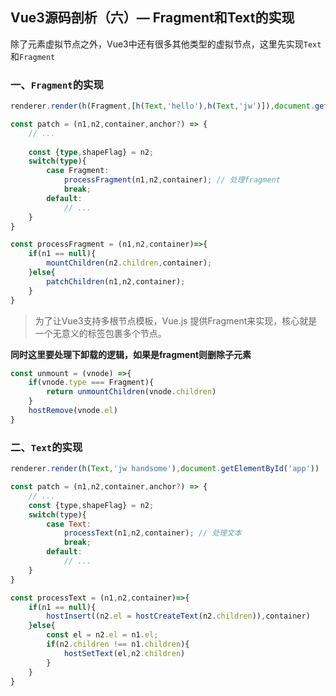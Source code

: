 ## Vue3源码剖析（六）— Fragment和Text的实现

除了元素虚拟节点之外，Vue3中还有很多其他类型的虚拟节点，这里先实现`Text`和`Fragment`

### 一、`Fragment`的实现

```typescript
renderer.render(h(Fragment,[h(Text,'hello'),h(Text,'jw')]),document.getElementById('app'))
```

```typescript
const patch = (n1,n2,container,anchor?) => {
    // ...
  
    const {type,shapeFlag} = n2;
    switch(type){
        case Fragment:
            processFragment(n1,n2,container); // 处理fragment
            break;
        default:
            // ...
    }
}
```

```js
const processFragment = (n1,n2,container)=>{
    if(n1 == null){ 
        mountChildren(n2.children,container);
    }else{
        patchChildren(n1,n2,container);
    }
}
```

> 为了让Vue3支持多根节点模板，Vue.js 提供Fragment来实现，核心就是一个无意义的标签包裹多个节点。

**同时这里要处理下卸载的逻辑，如果是fragment则删除子元素**

```js
const unmount = (vnode) =>{
    if(vnode.type === Fragment){
        return unmountChildren(vnode.children)
    }
    hostRemove(vnode.el)
}
```

### 二、`Text`的实现

```js
renderer.render(h(Text,'jw handsome'),document.getElementById('app'))
```

```js
const patch = (n1,n2,container,anchor?) => {
    // ...
    const {type,shapeFlag} = n2;
    switch(type){
        case Text:
            processText(n1,n2,container); // 处理文本
            break;
        default:
            // ...
    }
}
```

```js
const processText = (n1,n2,container)=>{
    if(n1 == null){
        hostInsert((n2.el = hostCreateText(n2.children)),container)
    }else{
        const el = n2.el = n1.el;
        if(n2.children !== n1.children){
            hostSetText(el,n2.children)
        }
    }
}
```